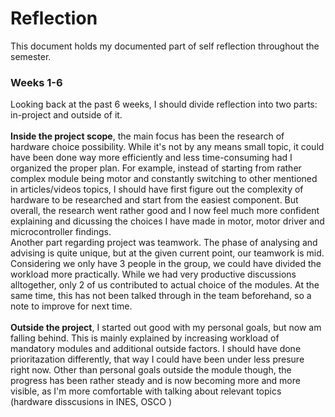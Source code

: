 # Reflection
This document holds my documented part of self reflection throughout the semester. 

### Weeks 1-6
 Looking back at the past 6 weeks, I should divide reflection into two parts: in-project and outside of it. <br> <br>
 **Inside the project scope**, the main focus has been the research of hardware choice possibility. While it's not by any means small topic, it could have been done way more efficiently and less time-consuming had I organized the proper plan. For example, instead of starting from rather complex module being motor and constantly switching to other mentioned in articles/videos topics, I should have first figure out the complexity of hardware to be researched and start from the easiest component.
 But overall, the research went rather good and I now feel much more confident explaining and dicussing the choices I have made in motor, motor driver and microcontroller findings.  <br>
 Another part regarding project was teamwork. The phase of analysing and advising is quite unique, but at the given current point, our teamwork is mid. Considering we only have 3 people in the group, we could have divided the workload more practically. While we had very productive discussions alltogether, only 2 of us contributed to actual choice of the modules. At the same time, this has not been talked through in the team beforehand, so a note to improve for next time. <br> <br>
 **Outside the project**, I started out good with my personal goals, but now am falling behind. This is mainly explained by increasing workload of mandatory modules and additional outside factors. I should have done prioritazation differently, that way I could have been under less presure right now. Other than personal goals outside the module though, the progress has been rather steady and is now becoming more and more visible, as I'm more comfortable with talking about relevant topics (hardware disscusions in INES, OSCO )